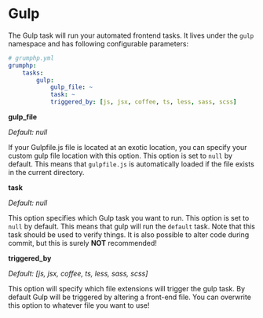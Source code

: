 # Gulp

The Gulp task will run your automated frontend tasks.
It lives under the `gulp` namespace and has following configurable parameters:

```yaml
# grumphp.yml
grumphp:
    tasks:
        gulp:
            gulp_file: ~
            task: ~
            triggered_by: [js, jsx, coffee, ts, less, sass, scss]
```

**gulp_file**

*Default: null*

If your Gulpfile.js file is located at an exotic location, you can specify your custom gulp file location with this option.
This option is set to `null` by default.
This means that `gulpfile.js` is automatically loaded if the file exists in the current directory.


**task**

*Default: null*

This option specifies which Gulp task you want to run.
This option is set to `null` by default.
This means that gulp will run the `default` task.
Note that this task should be used to verify things. 
It is also possible to alter code during commit, but this is surely **NOT** recommended!


**triggered_by**

*Default: [js, jsx, coffee, ts, less, sass, scss]*

This option will specify which file extensions will trigger the gulp task.
By default Gulp will be triggered by altering a front-end file. 
You can overwrite this option to whatever file you want to use!
